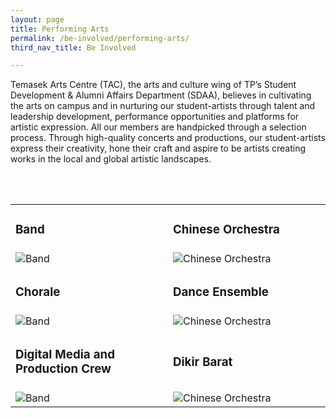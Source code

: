 ```yaml
---
layout: page
title: Performing Arts
permalink: /be-involved/performing-arts/
third_nav_title: Be Involved

---
```


Temasek Arts Centre (TAC), the arts and culture wing of TP’s Student Development & Alumni Affairs Department (SDAA), believes in cultivating the arts on campus and in nurturing our student-artists through talent and leadership development, performance opportunities and platforms for artistic expression. All our members are handpicked through a selection process. Through high-quality concerts and productions, our student-artists express their creativity, hone their craft and aspire to be artists creating works in the local and global artistic landscapes.

<div>
    <table>
        <tr>
            <td style="width:49%"><h3>Band</h3>
            </td>
            <td style="width:49%"><h3>Chinese Orchestra</h3>
            </td>
        </tr>
        <tr>
            <td style="width:49%"><image src="https://www.tp.edu.sg/content/dam/tp-web/images/life@tp/cca/performing-arts/band.jpg" style="display:block;margin-left:auto;margin-right:auto;" alt="Band"></image>
            </td>
            <td style="width:49%"><image src="https://www.tp.edu.sg/content/dam/tp-web/images/life@tp/cca/performing-arts/chinese_orchestra.jpg" style="display:block;margin-left:auto;margin-right:auto;" alt="Chinese Orchestra"></image>
            </td>
        </tr>
        <tr>
        <br>
            <td style="width:49%"><h3>Chorale</h3>
            </td>
            <td style="width:49%"><h3>Dance Ensemble</h3>
            </td>
        </tr>
        <tr>
            <td style="width:49%"><image src="https://www.tp.edu.sg/content/dam/tp-web/images/life@tp/cca/performing-arts/chorale.jpg" style="display:block;margin-left:auto;margin-right:auto;" alt="Band"></image>
            </td>
            <td style="width:49%"><image src="https://www.tp.edu.sg/content/dam/tp-web/images/life@tp/cca/performing-arts/dance_ensemble.jpg" style="display:block;margin-left:auto;margin-right:auto;" alt="Chinese Orchestra"></image>
            </td>
        </tr>
        <tr>
           <br>
            <td style="width:49%"><h3>Digital Media and Production Crew</h3>
            </td>
            <td style="width:49%"><h3>Dikir Barat</h3>
            </td>
        </tr>
        <tr>
            <td style="width:49%"><image src="https://www.tp.edu.sg/content/dam/tp-web/images/life@tp/cca/performing-arts/digital_media.jpg" style="display:block;margin-left:auto;margin-right:auto;" alt="Band"></image>
            </td>
            <td style="width:49%"><image src="https://www.tp.edu.sg/content/dam/tp-web/images/life@tp/cca/performing-arts/dikir_barat.jpg" style="display:block;margin-left:auto;margin-right:auto;" alt="Chinese Orchestra"></image>
            </td>
        </tr>
    </table>
</div>
